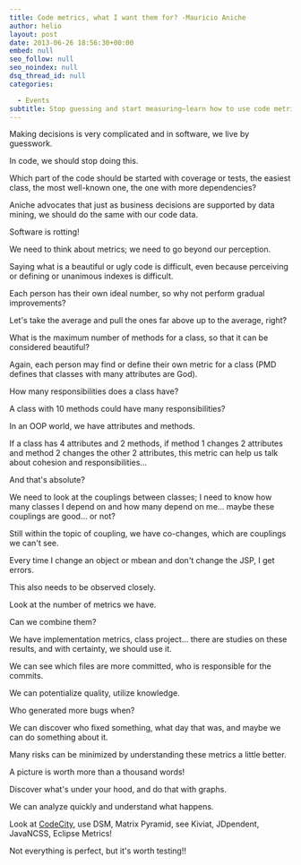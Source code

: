 ```yaml
---
title: Code metrics, what I want them for? -Mauricio Aniche
author: helio
layout: post
date: 2013-06-26 18:56:30+00:00
embed: null
seo_follow: null
seo_noindex: null
dsq_thread_id: null
categories:

  - Events
subtitle: Stop guessing and start measuring—learn how to use code metrics, cohesion analysis, and visualization tools like CodeCity to make data-driven decisions about your codebase
---
```


Making decisions is very complicated and in software, we live by guesswork.

In code, we should stop doing this.

Which part of the code should be started with coverage or tests, the easiest class, the most well-known one, the one with more dependencies?

Aniche advocates that just as business decisions are supported by data mining, we should do the same with our code data.

Software is rotting!

We need to think about metrics; we need to go beyond our perception.

Saying what is a beautiful or ugly code is difficult, even because perceiving or defining or unanimous indexes is difficult.

Each person has their own ideal number, so why not perform gradual improvements?

Let's take the average and pull the ones far above up to the average, right?

What is the maximum number of methods for a class, so that it can be considered beautiful?

Again, each person may find or define their own metric for a class (PMD defines that classes with many attributes are God).

How many responsibilities does a class have?

A class with 10 methods could have many responsibilities?

In an OOP world, we have attributes and methods.

If a class has 4 attributes and 2 methods, if method 1 changes 2 attributes and method 2 changes the other 2 attributes, this metric can help us talk about cohesion and responsibilities...

And that's absolute?

We need to look at the couplings between classes; I need to know how many classes I depend on and how many depend on me... maybe these couplings are good... or not?

Still within the topic of coupling, we have co-changes, which are couplings we can't see.

Every time I change an object or mbean and don't change the JSP, I get errors.

This also needs to be observed closely.

Look at the number of metrics we have.

Can we combine them?

We have implementation metrics, class project... there are studies on these results, and with certainty, we should use it.

We can see which files are more committed, who is responsible for the commits.

We can potentialize quality, utilize knowledge.

Who generated more bugs when?

We can discover who fixed something, what day that was, and maybe we can do something about it.

Many risks can be minimized by understanding these metrics a little better.

A picture is worth more than a thousand words!

Discover what's under your hood, and do that with graphs.

We can analyze quickly and understand what happens.

Look at [CodeCity][1], use DSM, Matrix Pyramid, see Kiviat, JDpendent, JavaNCSS, Eclipse Metrics!

Not everything is perfect, but it's worth testing!!

[1]: http://www.inf.usi.ch/phd/wettel/codecity.html "code city"
